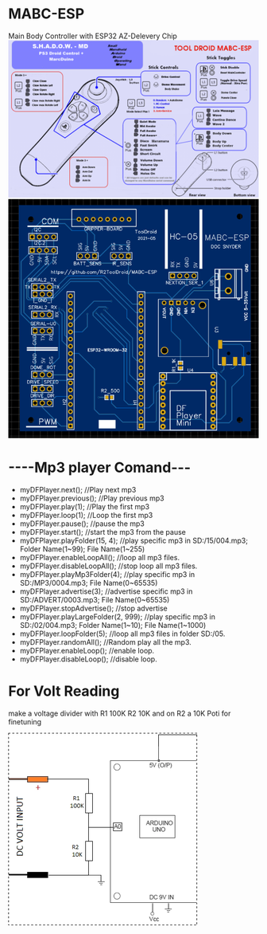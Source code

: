 # MABC-ESP
 Main Body Controller with ESP32 AZ-Delevery Chip
![Fuction-Stick](https://github.com/R2ToolDroid/MABC-ESP/blob/main/1200px-SHADOW_MD_Foot_Controller.png)
![Board](MABC-ESP.png)

# ----Mp3 player Comand---
*  myDFPlayer.next();  //Play next mp3
*  myDFPlayer.previous();  //Play previous mp3
*  myDFPlayer.play(1);  //Play the first mp3
*  myDFPlayer.loop(1);  //Loop the first mp3
*  myDFPlayer.pause();  //pause the mp3
*  myDFPlayer.start();  //start the mp3 from the pause
*  myDFPlayer.playFolder(15, 4);  //play specific mp3 in SD:/15/004.mp3; Folder Name(1~99); File Name(1~255)
*  myDFPlayer.enableLoopAll(); //loop all mp3 files.
*  myDFPlayer.disableLoopAll(); //stop loop all mp3 files.
*  myDFPlayer.playMp3Folder(4); //play specific mp3 in SD:/MP3/0004.mp3; File Name(0~65535)
*  myDFPlayer.advertise(3); //advertise specific mp3 in SD:/ADVERT/0003.mp3; File Name(0~65535)
*  myDFPlayer.stopAdvertise(); //stop advertise
*  myDFPlayer.playLargeFolder(2, 999); //play specific mp3 in SD:/02/004.mp3; Folder Name(1~10); File Name(1~1000)
*  myDFPlayer.loopFolder(5); //loop all mp3 files in folder SD:/05.
*  myDFPlayer.randomAll(); //Random play all the mp3.
*  myDFPlayer.enableLoop(); //enable loop.
*  myDFPlayer.disableLoop(); //disable loop.


# For Volt Reading
make a voltage divider with R1 100K  R2 10K  and on R2 a 10K Poti for finetuning

![Voltmeter](voltmeter.png)
